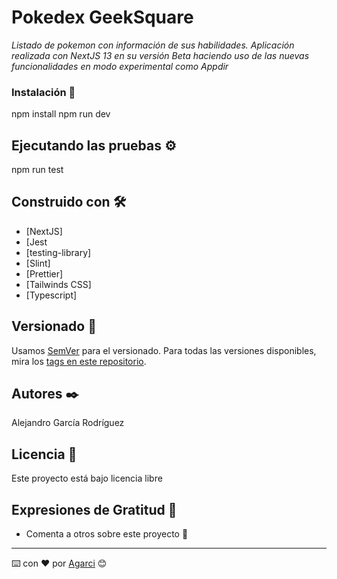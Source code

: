# Pokedex GeekSquare

_Listado de pokemon con información de sus habilidades. Aplicación realizada con NextJS 13 en su versión Beta haciendo uso de las nuevas funcionalidades en modo experimental como Appdir_

### Instalación 🔧

npm install
npm run dev

## Ejecutando las pruebas ⚙️

npm run test

## Construido con 🛠️

* [NextJS]
* [Jest
* [testing-library]
* [Slint]
* [Prettier]
* [Tailwinds CSS]
* [Typescript]

## Versionado 📌

Usamos [SemVer](http://semver.org/) para el versionado. Para todas las versiones disponibles, mira los [tags en este repositorio](https://github.com/tu/proyecto/tags).

## Autores ✒️

Alejandro García Rodríguez

## Licencia 📄

Este proyecto está bajo licencia libre

## Expresiones de Gratitud 🎁

* Comenta a otros sobre este proyecto 📢


---
⌨️ con ❤️ por [Agarci](https://github.com/agarci1994) 😊

